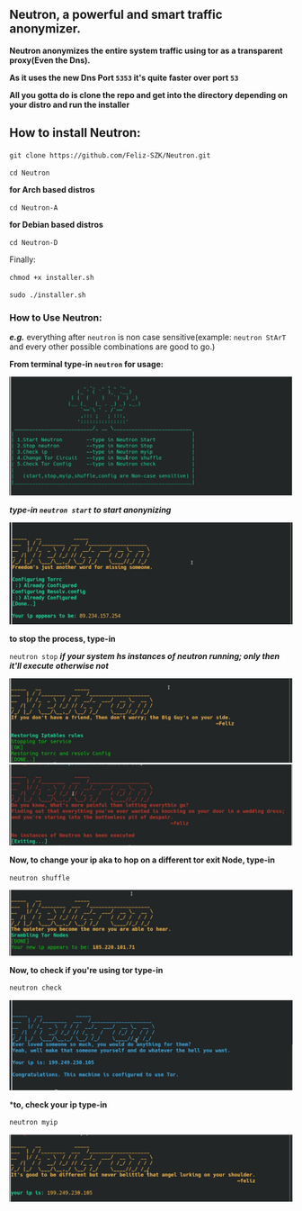 ## Neutron, a powerful and smart traffic anonymizer.

**Neutron anonymizes the entire system traffic using tor as a transparent proxy(Even the Dns).**

**As it uses the new Dns Port ``5353`` it's quite faster over port ``53``**

**All you gotta do is clone the repo and get into the directory depending on your distro and run the installer**

## How to install Neutron:

``git clone https://github.com/Feliz-SZK/Neutron.git``

``cd Neutron``

**for Arch based distros**
 
``cd Neutron-A`` 

**for Debian based distros**

``cd Neutron-D``
 
 Finally:
 
``chmod +x installer.sh``

``sudo ./installer.sh``

### How to Use Neutron:

***e.g.*** everything after ``neutron`` is non case sensitive(example: ``neutron StArT`` and every other possible combinations are good to go.)

**From terminal type-in ``neutron`` for usage:**

<img src="images/Screenshot_20200205_201040-min.jpg" />

***type-in ``neutron start`` to start anonynizing***

<img src="images/Screenshot_20200205_013610-min.jpg" />

**to stop the process, type-in**

``neutron stop``
***if your system hs instances of neutron running; only then it'll execute otherwise not***

<img src="images/Screenshot_20200205_202652-min.jpg" />

<img src="images/Screenshot_20200205_200808-min.jpg" />


**Now, to change your ip aka to hop on a different tor exit Node, type-in**

``neutron shuffle``

<img src="images/Screenshot_20200205_211408-min.jpg" />

**Now, to check if you're using tor type-in**
```bash
neutron check
```

<img src="images/Screenshot_20200205_201317-min.jpg" />

***to, check your ip type-in**
```bash
neutron myip
```
<img src="images/Screenshot_20200205_201615-min.jpg" />

